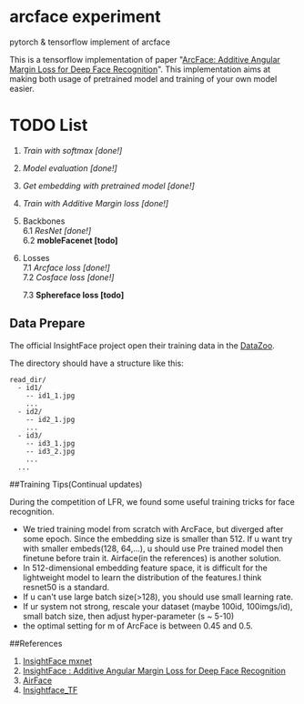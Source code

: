 # arcface experiment
pytorch & tensorflow implement of arcface 

This is a tensorflow implementation of paper "[ArcFace: Additive Angular Margin Loss for Deep Face Recognition](https://arxiv.org/abs/1801.07698)". This implementation aims at making both usage of pretrained model and training of your own model easier. 

# TODO List

1. *Train with softmax [done!]*
2. *Model evaluation [done!]*
4. *Get embedding with pretrained model [done!]*
5. *Train with Additive Margin loss [done!]*
6. Backbones    
   6.1 *ResNet [done!]*    
   6.2 **mobleFacenet [todo]**    
7. Losses    
   7.1 *Arcface loss [done!]*    
   7.2 *Cosface loss [done!]*
   
   7.3 **Sphereface loss [todo]** 


## Data Prepare

The official InsightFace project open their training data in the [DataZoo](https://github.com/deepinsight/insightface/wiki/Dataset-Zoo). 

The directory should have a structure like this:

```
read_dir/
  - id1/
    -- id1_1.jpg
    ...
  - id2/
    -- id2_1.jpg
    ...
  - id3/
    -- id3_1.jpg
    -- id3_2.jpg
    ...
  ...
```
##Training Tips(Continual updates)

During the competition of LFR, we found some useful training tricks for face recognition.

* We tried training model from scratch with ArcFace, but diverged after some epoch. Since the embedding size is smaller than 512. If u want try with smaller embeds(128, 64,...), u should use Pre trained model then finetune before train it. Airface(in the references) is another solution.
* In 512-dimensional embedding feature space, it is difficult for the lightweight model to learn the distribution of the features.I think resnet50 is a standard.
* If u can't use large batch size(>128), you should use small learning rate.
* If ur system not strong, rescale your dataset (maybe 100id, 100imgs/id), small batch size, then adjust hyper-parameter (s ~ 5-10)
* the optimal setting for m of ArcFace is between 0.45 and 0.5.

##References
1. [InsightFace mxnet](https://github.com/deepinsight/insightface)
2. [InsightFace : Additive Angular Margin Loss for Deep Face Recognition](https://arxiv.org/abs/1801.07698)
3. [AirFace](https://arxiv.org/pdf/1907.12256.pdf)
4. [Insightface_TF](https://github.com/auroua/InsightFace_TF)

